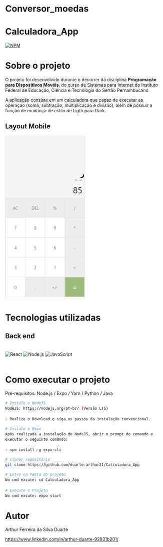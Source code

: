 # Conversor_moedas

# Calculadora_App

[![NPM](https://img.shields.io/npm/l/react)](https://github.com/duarte-arthur21/project-laravel/blob/main/LICENCE)

# Sobre o projeto

O projeto foi desenvolvido durante o decorrer da disciplina **Programação para Dispositivos Movéis**, do curso de Sistemas para Internet do Instituto Federal de Educação, Ciência e Tecnologia do Sertão Pernambucano.

A aplicação consiste em um calculadora que capaz de executar as operaçao (soma, subtração, multiplicação e divisão), além de possuir a função de mudança de estilo de Ligth para Dark.

## Layout Mobile
![Layout Mobile](https://github.com/duarte-arthur21/Calculadora_App/blob/main/assets/Mobile.png)

# Tecnologias utilizadas
## Back end
<div style="display:inline_block"></br>
    <img align="center" alt="React" src="https://img.shields.io/badge/React_Native-20232A?style=for-the-badge&logo=react&logoColor=61DAFB">
    <img align="center" alt="Node.js" src="https://img.shields.io/badge/Node.js-43853D?style=for-the-badge&logo=node.js&logoColor=white">
    <img align="center" alt="JavaScript" src="https://img.shields.io/badge/JavaScript-323330?style=for-the-badge&logo=javascript&logoColor=F7DF1E">
</div></br>

# Como executar o projeto

Pré-requisitos: Node.js / Expo / Yarn / Python / Java

```bash
# Instale o NodeJS
NodeJS: https://nodejs.org/pt-br/ (Versão LTS)

- Realize o Download e siga os passos da instalação convencional.

```
```bash
# Instale o Expo
Após realizada a instalação do NodeJS, abrir o prompt de comando e
executar o seguinte comando:

- npm install –g expo-cli
```

```bash
# clonar repositório
git clone https://github.com/duarte-arthur21/Calculadora_App

```

```bash
# Entre na Pasta do projeto
No cmd excute: cd Calculadora_App

# Execute o Projeto
No cmd excute: expo start

```

# Autor

Arthur Ferreira da Silva Duarte

https://www.linkedin.com/in/arthur-duarte-92931b201/
